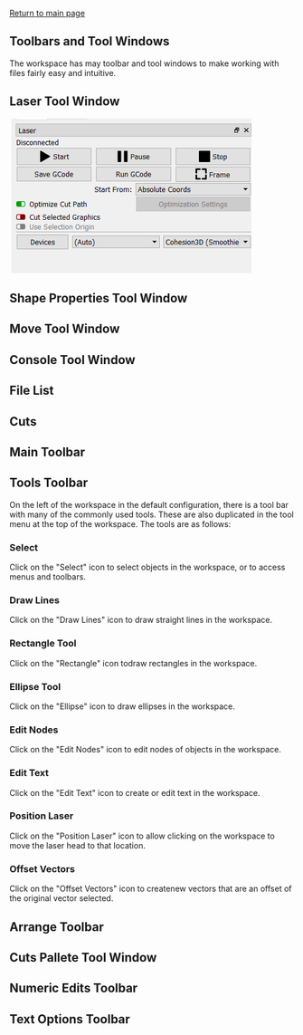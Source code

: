 [Return to main page](README.md)

## Toolbars and Tool Windows

The workspace has may toolbar and tool windows to make working with files fairly easy and intuitive.

## Laser Tool Window
![Laser Tool WIndow](/img/LaserToolBox.PNG)


## Shape Properties Tool Window

## Move Tool Window

## Console Tool Window

## File List

## Cuts

## Main Toolbar

## Tools Toolbar

On the left of the workspace in the default configuration, there is a tool bar with many of the commonly used tools. These are also duplicated in the tool menu at the top of the workspace. The tools are as follows:


### Select
Click on the "Select" icon to select objects in the workspace, or to access menus and toolbars.
### Draw Lines
Click on the "Draw Lines" icon to draw straight lines in the workspace.
### Rectangle Tool
Click on the "Rectangle" icon todraw rectangles in the workspace.
### Ellipse Tool
Click on the "Ellipse" icon to draw ellipses in the workspace.
### Edit Nodes
Click on the "Edit Nodes" icon to edit nodes of objects in the workspace.
### Edit Text
Click on the "Edit Text" icon to create or edit text in the workspace.
### Position Laser
Click on the "Position Laser" icon to allow clicking on the workspace to move the laser head to that location.
### Offset Vectors
Click on the "Offset Vectors" icon to createnew vectors that are an offset of the original vector selected.


## Arrange Toolbar

## Cuts Pallete Tool Window

## Numeric Edits Toolbar

## Text Options Toolbar



